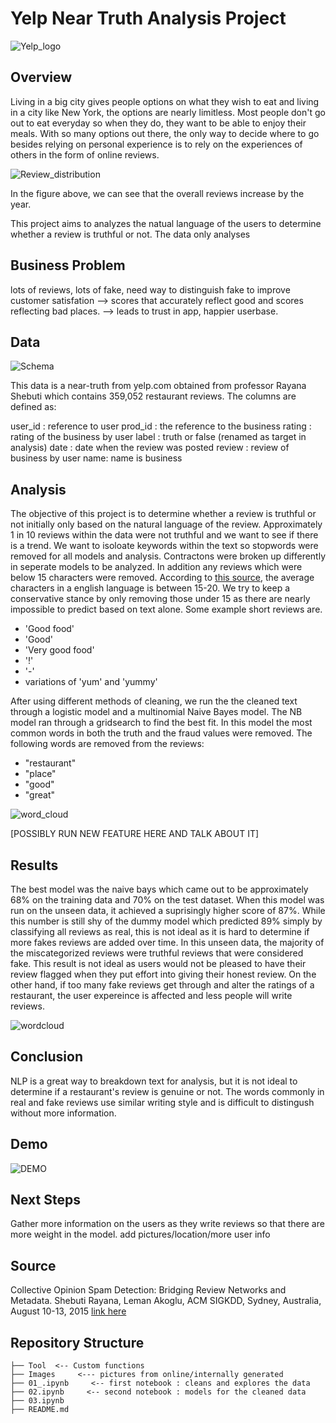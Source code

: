 # Yelp Near Truth Analysis Project

![Yelp_logo](./Images/Yelp-Logo-Refresh.gif)

## Overview

Living in a big city gives people options on what they wish to eat and living in a city like New York, the options are nearly limitless. Most people don't go out to eat everyday so when they do, they want to be able to enjoy their meals. With so many options out there, the only way to decide where to go besides relying on personal experience is to rely on the experiences of others in the form of online reviews. 

![Review_distribution](./Images/distrubtuin_by_year.png)

In the figure above, we can see that the overall reviews increase by the year.

This project aims to analyzes the natual language of the users to determine whether a review is truthful or not. The data only analyses 

## Business Problem

lots of reviews, lots of fake, need way to distinguish fake to improve customer satisfation --> scores that accurately reflect good and scores reflecting bad places. --> leads to trust in app, happier userbase.

## Data

![Schema](./Images/Schema.png)

This data is a near-truth from yelp.com obtained from professor Rayana Shebuti which contains 359,052 restaurant reviews. The columns are defined as:

user_id : reference to user
prod_id : the reference to the business
rating : rating of the business by user
label : truth or false (renamed as target in analysis)
date : date when the review was posted
review : review of business by user
name: name is business

## Analysis

The objective of this project is to determine whether a review is truthful or not initially only based on the natural language of the review. Approximately 1 in 10 reviews within the data were not truthful and we want to see if there is a trend. We want to isoloate keywords within the text so stopwords were removed for all models and analysis. Contractons were broken up differently in seperate models to be analyzed. In addition any reviews which were below 15 characters were removed. According to [this source](https://strainindex.wordpress.com/2008/07/28/the-average-sentence-length/), the average characters in a english language is between 15-20. We try to keep a conservative stance by only removing those under 15 as there are nearly impossible to predict based on text alone. Some example short reviews are.

- 'Good food'
- 'Good'
- 'Very good food'
- '!'
- '-'
- variations of 'yum' and 'yummy'

After using different methods of cleaning, we run the the cleaned text through a logistic model and a multinomial Naive Bayes model. The NB model ran through a gridsearch to find the best fit. In this model the most common words in both the truth and the fraud values were removed. The following words are removed from the reviews:

 - "restaurant"
 - "place"
 - "good"
 - "great"

![word_cloud](./Images/word_cloud.png)

[POSSIBLY RUN NEW FEATURE HERE AND TALK ABOUT IT]

## Results 

The best model was the naive bays which came out to be approximately 68% on the training data and 70% on the test dataset. When this model was run on the unseen data, it achieved a suprisingly higher score of 87%. While this number is still shy of the dummy model which predicted 89% simply by classifying all reviews as real, this is not ideal as it is hard to determine if more fakes reviews are added over time. In this unseen data, the majority of the miscategorized reviews were truthful reviews that were considered fake. This result is not ideal as users would not be pleased to have their review flagged when they put effort into giving their honest review. On the other hand, if too many fake reviews get through and alter the ratings of a restaurant, the user expereince is affected and less people will write reviews.

![wordcloud](./Images/cm_unseen.png)

## Conclusion

NLP is a great way to breakdown text for analysis, but it is not ideal to determine if a restaurant's review is genuine or not. The words commonly in real and fake reviews use similar writing style and is difficult to distingush without more information.


## Demo

![DEMO](./Images/yelp_streamlit_demo.gif)

## Next Steps

Gather more information on the users as they write reviews so that there are more weight in the model.
add pictures/location/more user info


## Source
Collective Opinion Spam Detection: Bridging Review Networks and Metadata. Shebuti Rayana, Leman Akoglu, ACM SIGKDD, Sydney, Australia, August 10-13, 2015
[link here](http://odds.cs.stonybrook.edu/yelpnyc-dataset/)

## Repository Structure

```
├── Tool  <-- Custom functions
├── Images     <--- pictures from online/internally generated  
├── 01_.ipynb     <-- first notebook : cleans and explores the data
├── 02.ipynb     <-- second notebook : models for the cleaned data
├── 03.ipynb
├── README.md
```
